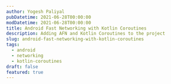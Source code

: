 ```yaml
---
author: Yogesh Paliyal
pubDatetime: 2021-06-28T00:00:00
modDatetime: 2021-06-28T00:00:00
title: Android Fast Networking with Kotlin Coroutines
description: Adding AFN and Kotlin Coroutines to the project
slug: android-fast-networking-with-kotlin-coroutines
tags:
  - android
  - networking
  - kotlin-coroutines
draft: false
featured: true
---
```

